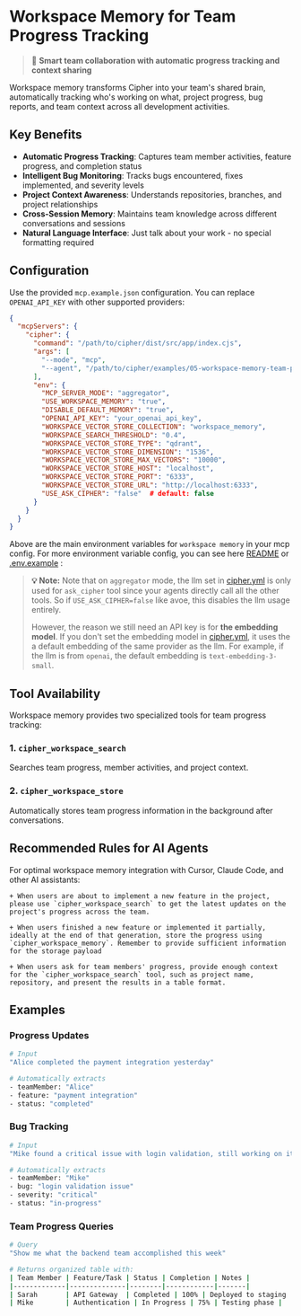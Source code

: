 # Workspace Memory for Team Progress Tracking

> 🚀 **Smart team collaboration with automatic progress tracking and context sharing**

Workspace memory transforms Cipher into your team's shared brain, automatically tracking who's working on what, project progress, bug reports, and team context across all development activities.

## Key Benefits

- **Automatic Progress Tracking**: Captures team member activities, feature progress, and completion status
- **Intelligent Bug Monitoring**: Tracks bugs encountered, fixes implemented, and severity levels
- **Project Context Awareness**: Understands repositories, branches, and project relationships
- **Cross-Session Memory**: Maintains team knowledge across different conversations and sessions
- **Natural Language Interface**: Just talk about your work - no special formatting required

## Configuration

Use the provided `mcp.example.json` configuration. You can replace `OPENAI_API_KEY` with other supported providers:

```json
{
  "mcpServers": {
    "cipher": {
      "command": "/path/to/cipher/dist/src/app/index.cjs",
      "args": [
        "--mode", "mcp",
        "--agent", "/path/to/cipher/examples/05-workspace-memory-team-progress/cipher.yml"
      ],
      "env": {
        "MCP_SERVER_MODE": "aggregator",
        "USE_WORKSPACE_MEMORY": "true",
        "DISABLE_DEFAULT_MEMORY": "true",
        "OPENAI_API_KEY": "your_openai_api_key",
        "WORKSPACE_VECTOR_STORE_COLLECTION": "workspace_memory",
        "WORKSPACE_SEARCH_THRESHOLD": "0.4",
        "WORKSPACE_VECTOR_STORE_TYPE": "qdrant",
        "WORKSPACE_VECTOR_STORE_DIMENSION": "1536",
        "WORKSPACE_VECTOR_STORE_MAX_VECTORS": "10000",
        "WORKSPACE_VECTOR_STORE_HOST": "localhost",
        "WORKSPACE_VECTOR_STORE_PORT": "6333",
        "WORKSPACE_VECTOR_STORE_URL": "http://localhost:6333",
        "USE_ASK_CIPHER": "false"  # default: false
      }
    }
  }
}
```
Above are the main environment variables for `workspace memory` in your mcp config. For more environment variable config, you can see here [README](https://github.com/campfirein/cipher/blob/main/README.md) or [.env.example](https://github.com/campfirein/cipher/blob/main/.env.example) :

> **💡 Note:** Note that on `aggregator` mode, the llm set in [cipher.yml](https://github.com/campfirein/cipher/blob/main/examples/05-workspace-memory-team-progress/cipher.yml) is only used for `ask_cipher` tool since your agents directly call all the other tools. So if `USE_ASK_CIPHER=false` like avoe, this disables the llm usage entirely.
>
> However, the reason we still need an API key is for **the embedding model**. If you don't set the embedding model in [cipher.yml](https://github.com/campfirein/cipher/blob/main/examples/05-workspace-memory-team-progress/cipher.yml), it uses the a default embedding of the same provider as the llm. For example, if the llm is from `openai`, the default embedding is `text-embedding-3-small`.
## Tool Availability

Workspace memory provides two specialized tools for team progress tracking:

### 1. `cipher_workspace_search`
Searches team progress, member activities, and project context.

### 2. `cipher_workspace_store` 
Automatically stores team progress information in the background after conversations.


## Recommended Rules for AI Agents

For optimal workspace memory integration with Cursor, Claude Code, and other AI assistants:

```
+ When users are about to implement a new feature in the project, please use `cipher_workspace_search` to get the latest updates on the project's progress across the team.

+ When users finished a new feature or implemented it partially, ideally at the end of that generation, store the progress using `cipher_workspace_memory`. Remember to provide sufficient information for the storage payload

+ When users ask for team members' progress, provide enough context for the `cipher_workspace_search` tool, such as project name, repository, and present the results in a table format.
```
## Examples

### Progress Updates
```bash
# Input
"Alice completed the payment integration yesterday"

# Automatically extracts
- teamMember: "Alice"
- feature: "payment integration" 
- status: "completed"
```

### Bug Tracking
```bash
# Input
"Mike found a critical issue with login validation, still working on it"

# Automatically extracts
- teamMember: "Mike"
- bug: "login validation issue"
- severity: "critical"
- status: "in-progress"
```

### Team Progress Queries
```bash
# Query
"Show me what the backend team accomplished this week"

# Returns organized table with:
| Team Member | Feature/Task | Status | Completion | Notes |
|-------------|--------------|--------|------------|-------|
| Sarah       | API Gateway  | Completed | 100% | Deployed to staging |
| Mike        | Authentication | In Progress | 75% | Testing phase |
```
